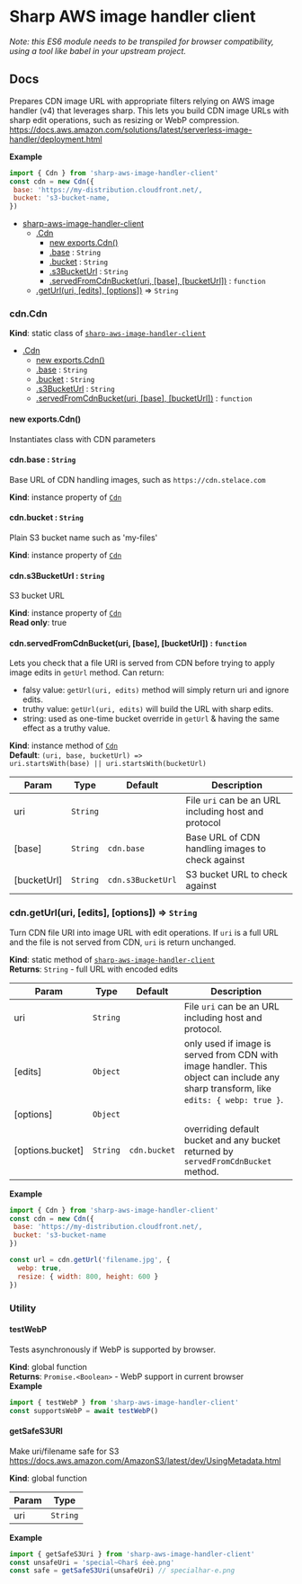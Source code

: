 # Sharp AWS image handler client

_Note: this ES6 module needs to be transpiled for browser compatibility, using a tool like babel in your upstream project._

## Docs

  Prepares CDN image URL with appropriate filters relying on AWS image handler (v4) that leverages sharp.
This lets you build CDN image URLs with sharp edit operations, such as resizing or WebP compression.
https://docs.aws.amazon.com/solutions/latest/serverless-image-handler/deployment.html

**Example**  
```js
import { Cdn } from 'sharp-aws-image-handler-client'
const cdn = new Cdn({
 base: 'https://my-distribution.cloudfront.net/,
 bucket: 's3-bucket-name,
})
```

* [sharp-aws-image-handler-client](#module_sharp-aws-image-handler-client)
    * [.Cdn](#module_sharp-aws-image-handler-client.Cdn)
        * [new exports.Cdn()](#new_module_sharp-aws-image-handler-client.Cdn_new)
        * [.base](#module_sharp-aws-image-handler-client.Cdn+base) : <code>String</code>
        * [.bucket](#module_sharp-aws-image-handler-client.Cdn+bucket) : <code>String</code>
        * [.s3BucketUrl](#module_sharp-aws-image-handler-client.Cdn+s3BucketUrl) : <code>String</code>
        * [.servedFromCdnBucket(uri, [base], [bucketUrl])](#module_sharp-aws-image-handler-client.Cdn+servedFromCdnBucket) : <code>function</code>
    * [.getUrl(uri, [edits], [options])](#module_sharp-aws-image-handler-client.getUrl) ⇒ <code>String</code>

<a name="module_sharp-aws-image-handler-client.Cdn"></a>

### cdn.Cdn
**Kind**: static class of [<code>sharp-aws-image-handler-client</code>](#module_sharp-aws-image-handler-client)  

* [.Cdn](#module_sharp-aws-image-handler-client.Cdn)
    * [new exports.Cdn()](#new_module_sharp-aws-image-handler-client.Cdn_new)
    * [.base](#module_sharp-aws-image-handler-client.Cdn+base) : <code>String</code>
    * [.bucket](#module_sharp-aws-image-handler-client.Cdn+bucket) : <code>String</code>
    * [.s3BucketUrl](#module_sharp-aws-image-handler-client.Cdn+s3BucketUrl) : <code>String</code>
    * [.servedFromCdnBucket(uri, [base], [bucketUrl])](#module_sharp-aws-image-handler-client.Cdn+servedFromCdnBucket) : <code>function</code>

<a name="new_module_sharp-aws-image-handler-client.Cdn_new"></a>

#### new exports.Cdn()
Instantiates class with CDN parameters

<a name="module_sharp-aws-image-handler-client.Cdn+base"></a>

#### cdn.base : <code>String</code>
Base URL of CDN handling images, such as `https://cdn.stelace.com`

**Kind**: instance property of [<code>Cdn</code>](#module_sharp-aws-image-handler-client.Cdn)  
<a name="module_sharp-aws-image-handler-client.Cdn+bucket"></a>

#### cdn.bucket : <code>String</code>
Plain S3 bucket name such as 'my-files'

**Kind**: instance property of [<code>Cdn</code>](#module_sharp-aws-image-handler-client.Cdn)  
<a name="module_sharp-aws-image-handler-client.Cdn+s3BucketUrl"></a>

#### cdn.s3BucketUrl : <code>String</code>
S3 bucket URL

**Kind**: instance property of [<code>Cdn</code>](#module_sharp-aws-image-handler-client.Cdn)  
**Read only**: true  
<a name="module_sharp-aws-image-handler-client.Cdn+servedFromCdnBucket"></a>

#### cdn.servedFromCdnBucket(uri, [base], [bucketUrl]) : <code>function</code>
Lets you check that a file URI is served from CDN before trying to apply image edits in `getUrl` method.
Can return:

  - falsy value: `getUrl(uri, edits)` method will simply return uri and ignore edits.
  - truthy value: `getUrl(uri, edits)` will build the URL with sharp edits.
  - string: used as one-time bucket override in `getUrl` & having the same effect as a truthy value.

**Kind**: instance method of [<code>Cdn</code>](#module_sharp-aws-image-handler-client.Cdn)  
**Default**: <code>(uri, base, bucketUrl) &#x3D;&gt; uri.startsWith(base) || uri.startsWith(bucketUrl)</code>  

| Param | Type | Default | Description |
| --- | --- | --- | --- |
| uri | <code>String</code> |  | File `uri` can be an URL including host and protocol |
| [base] | <code>String</code> | <code>cdn.base</code> | Base URL of CDN handling images to check against |
| [bucketUrl] | <code>String</code> | <code>cdn.s3BucketUrl</code> | S3 bucket URL to check against |

<a name="module_sharp-aws-image-handler-client.getUrl"></a>

### cdn.getUrl(uri, [edits], [options]) ⇒ <code>String</code>
Turn CDN file URI into image URL with edit operations.
If `uri` is a full URL and the file is not served from CDN, `uri` is return unchanged.

**Kind**: static method of [<code>sharp-aws-image-handler-client</code>](#module_sharp-aws-image-handler-client)  
**Returns**: <code>String</code> - full URL with encoded edits  

| Param | Type | Default | Description |
| --- | --- | --- | --- |
| uri | <code>String</code> |  | File `uri` can be an URL including host and protocol. |
| [edits] | <code>Object</code> |  | only used if image is served from CDN with image handler.    This object can include any sharp transform, like `edits: { webp: true }`. |
| [options] | <code>Object</code> |  |  |
| [options.bucket] | <code>String</code> | <code>cdn.bucket</code> | overriding default bucket    and any bucket returned by `servedFromCdnBucket` method. |

**Example**  
```js
import { Cdn } from 'sharp-aws-image-handler-client'
const cdn = new Cdn({
 base: 'https://my-distribution.cloudfront.net/,
 bucket: 's3-bucket-name
})

const url = cdn.getUrl('filename.jpg', {
  webp: true,
  resize: { width: 800, height: 600 }
})
```

### Utility

  #### testWebP
  Tests asynchronously if WebP is supported by browser.

**Kind**: global function  
**Returns**: <code>Promise.&lt;Boolean&gt;</code> - WebP support in current browser  
**Example**  
```js
import { testWebP } from 'sharp-aws-image-handler-client'
const supportsWebP = await testWebP()
```
  #### getSafeS3URI
  Make uri/filename safe for S3
https://docs.aws.amazon.com/AmazonS3/latest/dev/UsingMetadata.html

**Kind**: global function  

| Param | Type |
| --- | --- |
| uri | <code>String</code> | 

**Example**  
```js
import { getSafeS3Uri } from 'sharp-aws-image-handler-client'
const unsafeUri = 'special~©harŝ éeè.png'
const safe = getSafeS3Uri(unsafeUri) // specialhar-e.png
```
